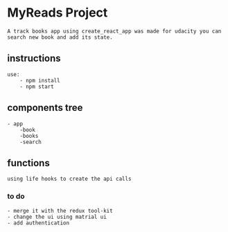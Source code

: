 # MyReads Project

    A track books app using create_react_app was made for udacity you can search new book and add its state.

## instructions

    use:
        - npm install
        - npm start

## components tree

    - app
        -book
        -books
        -search

## functions

    using life hooks to create the api calls

### to do

    - merge it with the redux tool-kit
    - change the ui using matrial ui
    - add authentication

